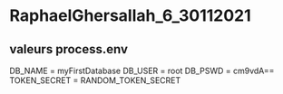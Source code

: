 # RaphaelGhersallah_6_30112021
## valeurs process.env
DB_NAME = myFirstDatabase
DB_USER = root
DB_PSWD = cm9vdA==
TOKEN_SECRET = RANDOM_TOKEN_SECRET
